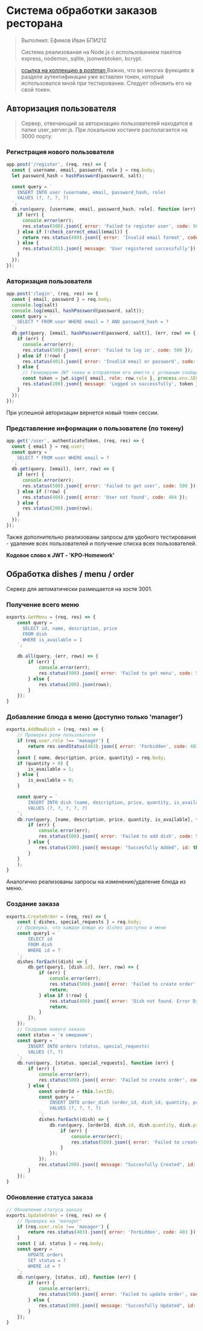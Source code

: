 #  Система обработки заказов ресторана
> <p>Выполнил: Ефимов Иван БПИ212</p> <p>Система реализованая на Node.js с использованием пакетов express, nodemon, sqlite, jsonwebtoken, bcrypt. </p>

> <a href = "https://www.postman.com/material-physicist-87201864/workspace/hungry-kitties-dapp/collection/26062559-b69865d5-3468-4880-9155-2aafebf5eda9?action=share&creator=26062559">ссылка на коллекцию в postman </a> Важно, что во многих функциях в разделе аутентификации уже вставлен токен, который использовался мной при тестировании. Следует обновить его на свой токен.

## Авторизация пользователя

> Сервер, отвечающий за авторизацию пользователей находится в папке user_server.js. При локальном хостинге располагается на 3000 порту.

### Регистрация нового пользователя

``` js 
app.post('/register', (req, res) => {
  const { username, email, password, role } = req.body;
  let password_hash = hashPassword(password, salt);

  const query = `
    INSERT INTO user (username, email, password_hash, role)
    VALUES (?, ?, ?, ?)
  `;
  db.run(query, [username, email, password_hash, role], function (err) {
    if (err) {
      console.error(err);
      res.status(500).json({ error: 'Failed to register user', code: 500 });
    } else if (!check_correct_email(email)) {
      return res.status(400).json({ error: 'Invalid email format', code: 400 });
    } else {
      res.status(201).json({ message: 'User registered successfully'});
    }
  });
});
```

### Авторизация пользователя

```js
app.post('/login', (req, res) => {
  const { email, password } = req.body;
  console.log(salt)
  console.log(email, hashPassword(password, salt));
  const query = `
    SELECT * FROM user WHERE email = ? AND password_hash = ?
  `;
  db.get(query, [email, hashPassword(password, salt)], (err, row) => {
    if (err) {
      console.error(err);
      res.status(500).json({ error: 'Failed to log in', code: 500 });
    } else if (!row) {
      res.status(401).json({ error: 'Invalid email or password', code: 401 });
    } else {
      // Генерируем JWT токен и отправляем его вместе с успешным сообщением
      const token = jwt.sign({ email, role: row.role }, process.env.SECRET_KEY, {expiresIn : '24h'})
      res.status(200).json({ message: 'Logged in successfully', token });
    }
  });
});
```

При успешной авторизации вернется новый токен сессии.

### Представление информации о пользователе (по токену)
```js
app.get('/user', authenticateToken, (req, res) => {
  const { email } = req.user;
  const query = `
    SELECT * FROM user WHERE email = ?
  `;
  db.get(query, [email], (err, row) => {
    if (err) {
      console.error(err);
      res.status(500).json({ error: 'Failed to get user', code: 500 });
    } else if (!row) {
      res.status(404).json({ error: 'User not found', code: 404 });
    } else {
      res.status(200).json(row);
    }
  });
});
```

Также дополнительно реализованы запросы для удобного тестирования - удаление всех пользователей и получение списка всех пользователей.

<strong>Кодовое слово к JWT - 'KPO-Homework'</strong>

## Обработка dishes / menu / order

Сервер для автоматически размещается на хосте 3001.

### Получение всего меню
```js
exports.GetMenu = (req, res) => {
    const query = `
      SELECT id, name, description, price
      FROM dish
      WHERE is_available = 1
    `;

    db.all(query, (err, rows) => {
        if (err) {
            console.error(err);
            res.status(500).json({ error: 'Failed to get menu', code: 500 });
        } else {
            res.status(200).json(rows);
        }
    });
}
```

### Добавление блюда в меню (доступно только 'manager')
```js
exports.AddNewDish = (req, res) => {
    // Проверка роли пользователя
    if (req.user.role !== 'manager') {
        return res.sendStatus(403).json({ error: 'Forbidden', code: 403 });
    }
    const { name, description, price, quantity} = req.body;
    if (quantity > 0) {
        is_available = 1;
    } else {
        is_available = 0;
    }

    const query = `
        INSERT INTO dish (name, description, price, quantity, is_available)
        VALUES (?, ?, ?, ?, ?)
    `;
    db.run(query, [name, description, price, quantity, is_available], function (err) {
        if (err) {
            console.error(err);
            res.status(500).json({ error: 'Failed to add dish', code: 500 });
        } else {
            res.status(200).json({ message: "Succesfully Added", id: this.lastID });
        }
    }
    );
}
```

Аналогично реализованы запросы на изменение/удаление блюда из меню.

### Создание заказа
```js
exports.CreateOrder = (req, res) => {
    const { dishes, special_requests } = req.body;
    // Проверка, что каждое блюдо из dishes доступно в меню
    const query1 = `
        SELECT id
        FROM dish
        WHERE id = ?
    `;
    dishes.forEach((dish) => {
        db.get(query1, [dish.id], (err, row) => {
            if (err) {
                console.error(err);
                res.status(500).json({ error: 'Failed to create order', code: 500 });
                return;
            } else if (!row) {
                res.status(400).json({ error: 'Dish not found. Error Dish ID - ' + dish.id, code: 400 });
                return;
            }
        });
    });
    // Создание нового заказа
    const status = 'в ожидании';
    const query = `
        INSERT INTO orders (status, special_requests)
        VALUES (?, ?)
    `;
    db.run(query, [status, special_requests], function (err) {
        if (err) {
            console.error(err);
            res.status(500).json({ error: 'Failed to create order', code: 500 });
        } else {
            const orderId = this.lastID;
            const query = `
                INSERT INTO order_dish (order_id, dish_id, quantity, price)
                VALUES (?, ?, ?, ?)
            `;
            dishes.forEach((dish) => {
                db.run(query, [orderId, dish.id, dish.quantity, dish.price], (err) => {
                    if (err) {
                        console.error(err);
                        res.status(500).json({ error: 'Failed to create order', code: 500 });
                    }
                });
            });
            res.status(200).json({ message: "Succesfully Created", id: orderId });
        }
    });
}
```

### Обновление статуса заказа
```js
// Обновление статуса заказа
exports.UpdateOrder = (req, res) => {
    // Проверка на 'manager'
    if (req.user.role !== 'manager') {
        return res.status(403).json({ error: 'Forbidden', code: 403 });
    }
    const { id, status } = req.body;
    const query = `
        UPDATE orders
        SET status = ?
        WHERE id = ?
    `;
    db.run(query, [status, id], function (err) {
        if (err) {
            console.error(err);
            res.status(500).json({ error: 'Failed to update order', code: 500 });
        } else {
            res.status(200).json({ message: "Succesfully Updated", id: id });
        }
    });
}
```




